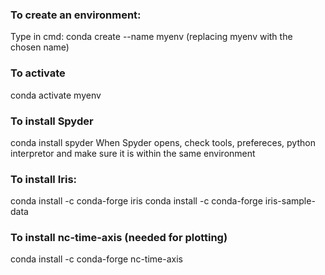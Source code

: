 ### To create an environment:
Type in cmd: conda create --name myenv (replacing myenv with the chosen name)
### To activate
conda activate myenv
### To install Spyder
conda install spyder
When Spyder opens, check tools, prefereces, python interpretor and make sure it is within the same environment

### To install Iris:
conda install -c conda-forge iris
conda install -c conda-forge iris-sample-data

### To install nc-time-axis (needed for plotting)
conda install -c conda-forge nc-time-axis
